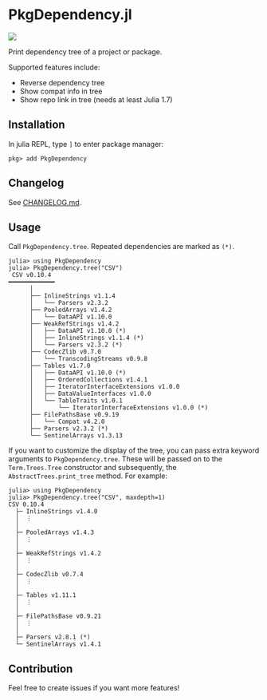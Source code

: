 # PkgDependency.jl

[![](https://img.shields.io/badge/docs-latest-blue.svg)](https://peng1999.github.io/PkgDependency.jl/dev/)

Print dependency tree of a project or package.

Supported features include:

- Reverse dependency tree
- Show compat info in tree
- Show repo link in tree (needs at least Julia 1.7)

## Installation

In julia REPL, type `]` to enter package manager:

```
pkg> add PkgDependency
```

## Changelog

See [CHANGELOG.md](./CHANGELOG.md).

## Usage

Call `PkgDependency.tree`. Repeated dependencies are marked as `(*)`.

```console
julia> using PkgDependency
julia> PkgDependency.tree("CSV")
 CSV v0.10.4
━━━━━━━━━━━━━
      │
      ├── InlineStrings v1.1.4
      │   └── Parsers v2.3.2
      ├── PooledArrays v1.4.2
      │   └── DataAPI v1.10.0
      ├── WeakRefStrings v1.4.2
      │   ├── DataAPI v1.10.0 (*)
      │   ├── InlineStrings v1.1.4 (*)
      │   └── Parsers v2.3.2 (*)
      ├── CodecZlib v0.7.0
      │   └── TranscodingStreams v0.9.8
      ├── Tables v1.7.0
      │   ├── DataAPI v1.10.0 (*)
      │   ├── OrderedCollections v1.4.1
      │   ├── IteratorInterfaceExtensions v1.0.0
      │   ├── DataValueInterfaces v1.0.0
      │   └── TableTraits v1.0.1
      │       └── IteratorInterfaceExtensions v1.0.0 (*)
      ├── FilePathsBase v0.9.19
      │   └── Compat v4.2.0
      ├── Parsers v2.3.2 (*)
      └── SentinelArrays v1.3.13
```

If you want to customize the display of the tree, you can pass extra keyword arguments
to `PkgDependency.tree`. These will be passed on to the `Term.Trees.Tree` constructor
and subsequently, the `AbstractTrees.print_tree` method. For example:

```console
julia> using PkgDependency
julia> PkgDependency.tree("CSV", maxdepth=1)
CSV 0.10.4                
  ├─ InlineStrings v1.4.0 
  │  ⋮                    
  │                       
  ├─ PooledArrays v1.4.3  
  │  ⋮                    
  │                       
  ├─ WeakRefStrings v1.4.2
  │  ⋮                    
  │                       
  ├─ CodecZlib v0.7.4     
  │  ⋮                    
  │                       
  ├─ Tables v1.11.1       
  │  ⋮                    
  │                       
  ├─ FilePathsBase v0.9.21
  │  ⋮                    
  │                       
  ├─ Parsers v2.8.1 (*)   
  └─ SentinelArrays v1.4.1
```

## Contribution

Feel free to create issues if you want more features!
